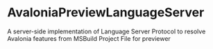 # AvaloniaPreviewLanguageServer
A server-side implementation of Language Server Protocol to resolve Avalonia features from MSBuild Project File for previewer
